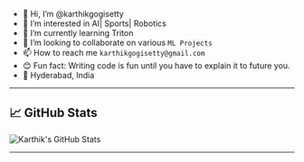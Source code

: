 - 👋 Hi, I’m @karthikgogisetty
- 👀 I’m interested in AI| Sports| Robotics
- 🌱 I’m currently learning Triton
- 🚀 I’m looking to collaborate on various `ML Projects`
- 📫 How to reach me `karthikgogisetty@gmail.com`
- 😊 Fun fact: Writing code is fun until you have to explain it to future you.
- 📍 Hyderabad, India 
---

## 📈 GitHub Stats

![Karthik's GitHub Stats](https://github-readme-stats.vercel.app/api?username=karthikgogisetty&show_icons=true&theme=radical)

---
<!---
karthikgogisetty/karthikgogisetty is a ✨ special ✨ repository because its `README.md` (this file) appears on your GitHub profile.
You can click the Preview link to take a look at your changes.
--->
